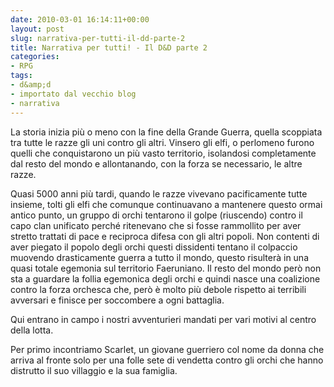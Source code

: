 ```yaml
---
date: 2010-03-01 16:14:11+00:00
layout: post
slug: narrativa-per-tutti-il-dd-parte-2
title: Narrativa per tutti! - Il D&D parte 2
categories:
- RPG
tags:
- d&amp;d
- importato dal vecchio blog
- narrativa
---
```


La storia inizia più o meno con la fine della Grande Guerra, quella scoppiata tra tutte le razze gli uni contro gli altri. Vinsero gli elfi, o perlomeno furono quelli che conquistarono un più vasto territorio, isolandosi completamente dal resto del mondo e allontanando, con la forza se necessario, le altre razze.

Quasi 5000 anni più tardi, quando le razze vivevano pacificamente tutte insieme, tolti gli elfi che comunque continuavano a mantenere questo ormai antico punto, un gruppo di orchi tentarono il golpe (riuscendo) contro il capo clan unificato perché ritenevano che si fosse rammollito per aver stretto trattati di pace e reciproca difesa con gli altri popoli. Non contenti di aver piegato il popolo degli orchi questi dissidenti tentano il colpaccio muovendo drasticamente guerra a tutto il mondo, questo risulterà in una quasi totale egemonia sul territorio Faeruniano. Il resto del mondo però non sta a guardare la follia egemonica degli orchi e quindi nasce una coalizione contro la forza orchesca che, però è molto più debole rispetto ai terribili avversari e finisce per soccombere a ogni battaglia.

Qui entrano in campo i nostri avventurieri mandati per vari motivi al centro della lotta.

Per primo incontriamo Scarlet, un giovane guerriero col nome da donna che arriva al fronte solo per una folle sete di vendetta contro gli orchi che hanno distrutto il suo villaggio e la sua famiglia.
